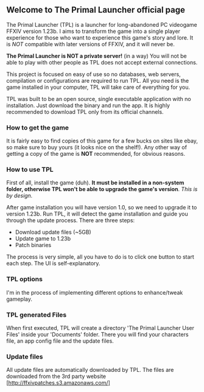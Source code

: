 ## Welcome to The Primal Launcher official page

The Primal Launcher (TPL) is a launcher for long-abandoned PC videogame FFXIV version 1.23b. I aims to transform the game into a single player experience for those who want to experience this game's story and lore. It is *NOT* compatible with later versions of FFXIV, and it will never be.

**The Primal Launcher is NOT a private server!** (in a way) 
You will not be able to play with other people as TPL does not accept external connections.

This project is focused on easy of use so no databases, web servers, compilation or configurations are required to run TPL. All you need is the game installed in your computer, TPL will take care of everything for you.

TPL was built to be an open source, single executable application with no installation. Just download the binary and run the app. 
It is highly recommended to download TPL only from its official channels.

### How to get the game
It is fairly easy to find copies of this game for a few bucks on sites like ebay, so make sure to buy yours (it looks nice on the shelf!). Any other way of getting a copy of the game is **NOT** recommended, for obvious reasons.

### How to use TPL
First of all, install the game (duh). **It must be installed in a non-system folder, otherwise TPL won't be able to upgrade the game's version**. *This is by design.*

After game installation you will have version 1.0, so we need to upgrade it to version 1.23b. Run TPL, it will detect the game installation and guide you through the update process. There are three steps:
- Download update files (~5GB)
- Update game to 1.23b
- Patch binaries

The process is very simple, all you have to do is to click one button to start each step. The UI is self-explanatory.

### TPL options
I'm in the process of implementing different options to enhance/tweak gameplay.

### TPL generated Files
When first executed, TPL will create a directory 'The Primal Launcher User Files' inside your 'Documents' folder. 
There you will find your characters file, an app config file and the update files.

### Update files
All update files are automatically downloaded by TPL. The files are downloaded from the 3rd party website [http://ffxivpatches.s3.amazonaws.com/]



